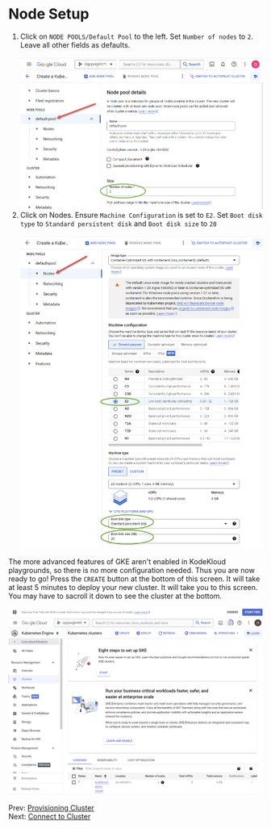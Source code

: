 # Node Setup

1. Click on `NODE POOLS/Default Pool` to the left. Set `Number of nodes` to `2`. Leave all other fields as defaults.<br/><br/> ![default-pool](../images/03-default-pool.png)
1. Click on Nodes. Ensure `Machine Configuration` is set to `E2`. Set `Boot disk type` to `Standard persistent disk` and `Boot disk size` to `20`<br/><br/>![node](../images/03-node.png)

The more advanced features of GKE aren't enabled in KodeKloud playgrounds, so there is no more configuration needed. Thus you are now ready to go! Press the `CREATE` button at the bottom of this screen. It will take at least 5 minutes to deploy your new cluster. It will take you to this screen. You may have to sacroll it down to see the cluster at the bottom.

![creating](../images/03-creating.png)

Prev: [Provisioning Cluster](./02-create-cluster.md)<br/>
Next: [Connect to Cluster](./04-connect.md)

